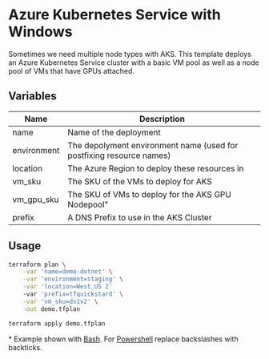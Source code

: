 # Azure Kubernetes Service with Windows

Sometimes we need multiple node types with AKS.  This template deploys an Azure Kubernetes Service cluster with a basic VM pool as well as a node pool of VMs that have GPUs attached.

## Variables

| Name | Description |
|-|-|
| name | Name of the deployment |
| environment | The depolyment environment name (used for postfixing resource names) |
| location | The Azure Region to deploy these resources in |
| vm_sku | The SKU of the VMs to deploy for AKS |
| vm_gpu_sku | The SKU of VMs to deploy for the AKS GPU Nodepool"
| prefix | A DNS Prefix to use in the AKS Cluster |


## Usage

```bash
terraform plan \
    -var 'name=demo-dotnet' \
    -var 'environment=staging' \
    -var 'location=West US 2'
    -var 'prefix=tfquickstard' \
    -var 'vm_sku=ds1v2' \
    -out demo.tfplan

terraform apply demo.tfplan
```

\* Example shown with [Bash](https://www.gnu.org/software/bash/).  For [Powershell](https://docs.microsoft.com/en-us/powershell/) replace backslashes with backticks.